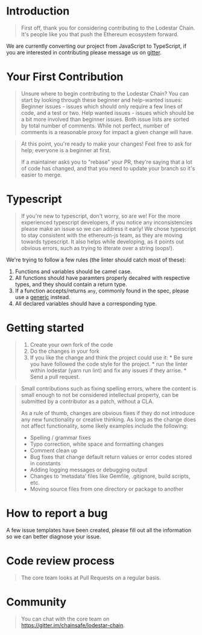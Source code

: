 # Introduction

>First off, thank you for considering contributing to the Lodestar Chain. It's people like you that push the Ethereum ecosystem forward.

We are currently converting our project from JavaScript to TypeScript, if you are interested in contributing please message us on [gitter](https://gitter.im/chainsafe/lodestar-chain).

# Your First Contribution
> Unsure where to begin contributing to the Lodestar Chain? You can start by looking through these beginner and help-wanted issues:
> Beginner issues - issues which should only require a few lines of code, and a test or two.
> Help wanted issues - issues which should be a bit more involved than beginner issues.
> Both issue lists are sorted by total number of comments. While not perfect, number of comments is a reasonable proxy for impact a given change will have.

> At this point, you're ready to make your changes! Feel free to ask for help; everyone is a beginner at first.
>
> If a maintainer asks you to "rebase" your PR, they're saying that a lot of code has changed, and that you need to update your branch so it's easier to merge.

# Typescript

> If you're new to typescript, don't worry, so are we! For the more experienced typescript developers, if you notice any inconsistencies please make an issue so we can address it early!
> We chose typescript to stay consistent with the ethereum-js team, as they are moving towards typescript. It also helps while developing, as it points out obvious errors, such as trying to itterate over a string (oops!).

We're trying to follow a few rules (the linter should catch most of these):
1. Functions and variables should be camel case.
2. All functions should have paramters properly decalred with respective types, and they should contain a return type.
3. If a function accepts/returns `any`, commonly found in the spec, please use a [generic](https://www.typescriptlang.org/docs/handbook/generics.html) instead.
4. All declared variables should have a corresponding type.

# Getting started
>1. Create your own fork of the code
>2. Do the changes in your fork
>3. If you like the change and think the project could use it:
    * Be sure you have followed the code style for the project.
    * run the linter within lodestar (yarn run lint) and fix any issues if they arrise.
    * Send a pull request.

> Small contributions such as fixing spelling errors, where the content is small enough to not be considered intellectual property, can be submitted by a contributor as a patch, without a CLA.
>
>As a rule of thumb, changes are obvious fixes if they do not introduce any new functionality or creative thinking. As long as the change does not affect functionality, some likely examples include the following:
>* Spelling / grammar fixes
>* Typo correction, white space and formatting changes
>* Comment clean up
>* Bug fixes that change default return values or error codes stored in constants
>* Adding logging messages or debugging output
>* Changes to ‘metadata’ files like Gemfile, .gitignore, build scripts, etc.
>* Moving source files from one directory or package to another

# How to report a bug
A few issue templates have been created, please fill out all the information so we can better diagnose your issue.

# Code review process
> The core team looks at Pull Requests on a regular basis. 

# Community
> You can chat with the core team on https://gitter.im/chainsafe/lodestar-chain. 

